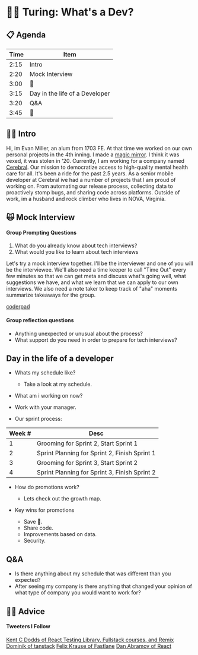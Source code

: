 # 👩‍💻 Turing: What's a Dev?

## 📋 Agenda
| Time 	| Item 	|
|-	|-	|
| 2:15 	| Intro 	|
| 2:20 	| Mock Interview 	|
| 3:00 	| 🍅 |
| 3:15 	| Day in the life of a Developer |
| 3:20 	| Q&A 	|
| 3:45 	| 👋	|

## 👨‍🎤 Intro
Hi, im Evan Miller, an alum from 1703 FE. At that time we worked on our own personal projects in the 4th inning. I made a [magic mirror](https://github.com/EvanSays/magic-mirror). I think it was vexed, it was stolen in '20. Currently, I am working for a company named [Cerebral](https://cerebral.com/). Our mission to democratize access to high-quality mental health care for all. It's been a ride for the past 2.5 years. As a senior mobile developer at Cerebral ive had a number of projects that I am proud of working on. From automating our release process, collecting data to proactively stomp bugs, and sharing code across platforms. Outside of work, im a husband and rock climber who lives in NOVA, Virginia.

## 🙀 Mock Interview

#### Group Prompting Questions
1. What do you already know about tech interviews?
2. What would you like to learn about tech interviews

Let's try a mock interview together. I'll be the interviewer and one of you will be the interviewee. We'll also need a time keeper to call "Time Out" every few minutes so that we can get meta and discuss what's going well, what suggestions we have, and what we learn that we can apply to our own interviews. We also need a note taker to keep track of "aha" moments summarize takeaways for the group.

[coderpad](https://coderpad.io/NJXTXX2R)

#### Group reflection questions
- Anything unexpected or unusual about the process?
- What support do you need in order to prepare for tech interviews?

## Day in the life of a developer

- Whats my schedule like?
  - Take a look at my schedule.

- What am i working on now?

- Work with your manager.

- Our sprint process:

| Week #  | Desc  |
|-	|-	|
| 1	 | Grooming for Sprint 2, Start Sprint 1 	|
| 2	 | Sprint Planning for Sprint 2, Finish Sprint 1  |
| 3	 | Grooming for Sprint 3, Start Sprint 2  |
| 4	 | Sprint Planning for Sprint 3, Finish Sprint 2 	|

- How do promotions work?
  - Lets check out the growth map.

- Key wins for promotions
  - Save 💸.
  - Share code.
  - Improvements based on data.
  - Security.

## Q&A
- Is there anything about my schedule that was different than you expected?
- After seeing my company is there anything that changed your opinion of what type of company you would want to work for?

## 🙋‍♀️ Advice

#### Tweeters I Follow
[Kent C Dodds of React Testing Library, Fullstack courses, and Remix](https://twitter.com/kentcdodds)
[Dominik of tanstack](https://twitter.com/TkDodo)
[Felix Krause of Fastlane](https://twitter.com/KrauseFx)
[Dan Abramov of React](https://twitter.com/dan_abramov)
